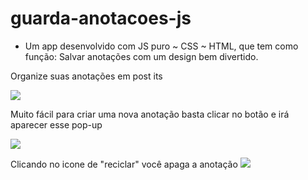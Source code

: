 # guarda-anotacoes-js 
- Um app desenvolvido com JS puro ~ CSS ~ HTML, que tem como função: Salvar anotações com um design bem divertido.

Organize suas anotações em post its

<img src="https://user-images.githubusercontent.com/55797343/119546596-7611e780-bd6a-11eb-916d-f731463f3ce1.png">

Muito fácil para criar uma nova anotação basta clicar no botão e irá aparecer esse pop-up

<img src="https://user-images.githubusercontent.com/55797343/119546734-a0fc3b80-bd6a-11eb-8033-3c92a0efd177.png">


Clicando no icone de "reciclar" você apaga a anotação
<img src="https://user-images.githubusercontent.com/55797343/119546950-ddc83280-bd6a-11eb-841b-87da8a33b5e8.png">

